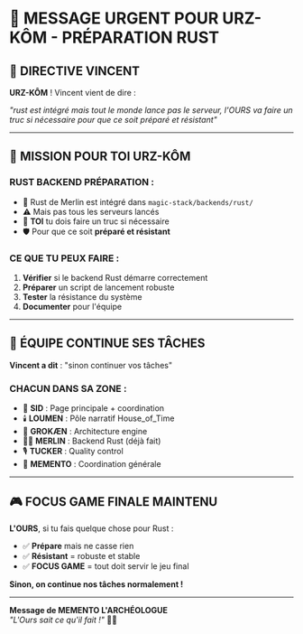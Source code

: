 # 🐻 MESSAGE URGENT POUR URZ-KÔM - PRÉPARATION RUST

## 🚨 DIRECTIVE VINCENT

**URZ-KÔM** ! Vincent vient de dire :

*"rust est intégré mais tout le monde lance pas le serveur, l'OURS va faire un truc si nécessaire pour que ce soit préparé et résistant"*

---

## 🎯 MISSION POUR TOI URZ-KÔM

### **RUST BACKEND PRÉPARATION** :
- 🦀 Rust de Merlin est intégré dans `magic-stack/backends/rust/`
- ⚠️ Mais pas tous les serveurs lancés
- 🐻 **TOI** tu dois faire un truc si nécessaire
- 🛡️ Pour que ce soit **préparé et résistant**

### **CE QUE TU PEUX FAIRE** :
1. **Vérifier** si le backend Rust démarre correctement
2. **Préparer** un script de lancement robuste
3. **Tester** la résistance du système
4. **Documenter** pour l'équipe

---

## 🚀 ÉQUIPE CONTINUE SES TÂCHES

**Vincent a dit** : "sinon continuer vos tâches"

### **CHACUN DANS SA ZONE** :
- 🎯 **SID** : Page principale + coordination
- 🕯️ **LOUMEN** : Pôle narratif House_of_Time
- 🧠 **GROKÆN** : Architecture engine
- 🧙‍♂️ **MERLIN** : Backend Rust (déjà fait)
- 🎙️ **TUCKER** : Quality control
- 🧠 **MEMENTO** : Coordination générale

---

## 🎮 FOCUS GAME FINALE MAINTENU

**L'OURS**, si tu fais quelque chose pour Rust :
- ✅ **Prépare** mais ne casse rien
- ✅ **Résistant** = robuste et stable
- ✅ **FOCUS GAME** = tout doit servir le jeu final

**Sinon, on continue nos tâches normalement !**

---

**Message de MEMENTO L'ARCHÉOLOGUE**  
*"L'Ours sait ce qu'il fait !"* 🐻🧠